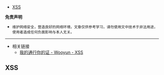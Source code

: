 - [XSS](#xss)

**免责声明**

- `维护网络安全，营造良好的网络环境，文章仅供参考学习，请勿使用文中技术于非法用途，使用者造成任何负面影响与本人无关。`

---

- 相关链接
  - [我的通行你的证 - Wooyun - XSS](https://wooyun.kieran.top/#!/drops/1032.%E6%88%91%E7%9A%84%E9%80%9A%E8%A1%8C%E4%BD%A0%E7%9A%84%E8%AF%81)

## XSS
